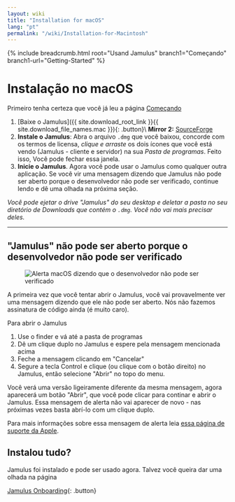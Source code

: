 ```yaml
---
layout: wiki
title: "Installation for macOS"
lang: "pt"
permalink: "/wiki/Installation-for-Macintosh"
---
```


{% include breadcrumb.html root="Usand Jamulus" branch1="Começando" branch1-url="Getting-Started" %}

# Instalação no macOS
Primeiro tenha certeza que você já leu a página [Começando](Getting-Started)

1. [Baixe o Jamulus]({{ site.download_root_link }}{{ site.download_file_names.mac }}){: .button}\\
**Mirror 2:** [SourceForge](https://sourceforge.net/projects/llcon/files/latest/download)
1. **Instale o Jamulus**: Abra o arquivo `.dmg` que você baixou, concorde com os termos de licensa, *clique e arraste* os dois ícones que você está vendo (Jamulus - cliente e servidor) na sua *Pasta de programas*. Feito isso, Você pode fechar essa janela.
1. **Inicie o Jamulus**. Agora você pode usar o Jamulus como qualquer outra aplicação. Se você vir uma mensagem dizendo que Jamulus não pode ser aberto porque o desenvolvedor não pode ser verificado, continue lendo e dê uma olhada na próxima seção.

_Você pode ejetar o drive "Jamulus" do seu desktop e deletar a pasta no seu diretório de Downloads que contém o `.dmg`. Você não vai mais precisar deles._

***

## "Jamulus" não pode ser aberto porque o desenvolvedor não pode ser verificado

<figure><img src="{{site.url}}/assets/img/pt-screenshots/verification-mac.png" loading="lazy" alt="Alerta macOS dizendo que o desenvolvedor não pode ser verificado"></figure>

A primeira vez que você tentar abrir o Jamulus, você vai provavelmente ver uma mensagem dizendo que ele não pode ser aberto. Nós não fazemos assinatura de código ainda (é muito caro).

Para abrir o Jamulus
1. Use o finder e vá até a pasta de programas
1. Dê um clique duplo no Jamulus e espere pela mensagem mencionada acima
1. Feche a mensagem clicando em "Cancelar"
1. Segure a tecla Control e clique (ou clique com o botão direito) no Jamulus, então selecione "Abrir" no topo do menu.

Você verá uma versão ligeiramente diferente da mesma mensagem, agora aparecerá um botão "Abrir", que você pode clicar para continar e abrir o Jamulus. Essa mensagem de alerta não vai aparecer de novo - nas próximas vezes basta abrí-lo com um clique duplo.

Para mais informações sobre essa mensagem de alerta leia [essa página de suporte da Apple](https://support.apple.com/en-gb/guide/mac-help/mh40616/mac).

## Instalou tudo?
Jamulus foi instalado e pode ser usado agora. Talvez você queira dar uma olhada na página

[Jamulus Onboarding](Onboarding){: .button}
